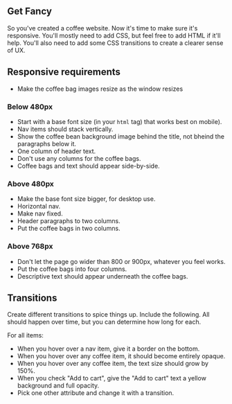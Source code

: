 ## Get Fancy

So you've created a coffee website. Now it's time to make sure it's responsive. You'll mostly need to add CSS, but feel free to add HTML if it'll help. You'll also need to add some CSS transitions to create a clearer sense of UX.

## Responsive requirements

* Make the coffee bag images resize as the window resizes

### Below 480px

* Start with a base font size (in your `html` tag) that works best on mobile).
* Nav items should stack vertically.
* Show the coffee bean background image behind the title, not bheind the paragraphs below it.
* One column of header text.
* Don't use any columns for the coffee bags.
* Coffee bags and text should appear side-by-side.

### Above 480px

* Make the base font size bigger, for desktop use.
* Horizontal nav.
* Make nav fixed.
* Header paragraphs to two columns.
* Put the coffee bags in two columns.

### Above 768px

* Don't let the page go wider than 800 or 900px, whatever you feel works.
* Put the coffee bags into four columns.
* Descriptive text should appear underneath the coffee bags.

## Transitions

Create different transitions to spice things up. Include the following. All should happen over time, but you can determine how long for each.

For all items:

* When you hover over a nav item, give it a border on the bottom.
* When you hover over any coffee item, it should become entirely opaque.
* When you hover over any coffee item, the text size should grow by 150%.
* When you check "Add to cart", give the "Add to cart" text a yellow background and full opacity.
* Pick one other attribute and change it with a transition.
